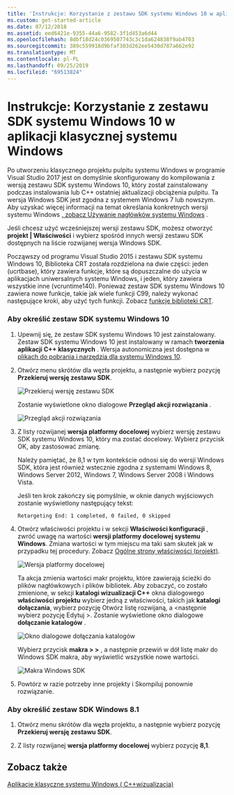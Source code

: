 ```yaml
---
title: 'Instrukcje: Korzystanie z zestawu SDK systemu Windows 10 w aplikacji klasycznej systemu Windows'
ms.custom: get-started-article
ms.date: 07/12/2018
ms.assetid: eed6421e-9355-44a6-9582-3f1d453a6d44
ms.openlocfilehash: 8dbf18d24c0369507743c3c1da624838f9ab4703
ms.sourcegitcommit: 389c559918d9bfaf303d262ee5430d787a662e92
ms.translationtype: MT
ms.contentlocale: pl-PL
ms.lasthandoff: 09/25/2019
ms.locfileid: "69513824"
---
```

# <a name="how-to-use-the-windows-10-sdk-in-a-windows-desktop-application"></a>Instrukcje: Korzystanie z zestawu SDK systemu Windows 10 w aplikacji klasycznej systemu Windows

Po utworzeniu klasycznego projektu pulpitu systemu Windows w programie Visual Studio 2017 jest on domyślnie skonfigurowany do kompilowania z wersją zestawu SDK systemu Windows 10, który został zainstalowany podczas instalowania lub C++ ostatniej aktualizacji obciążenia pulpitu. Ta wersja Windows SDK jest zgodna z systemem Windows 7 lub nowszym. Aby uzyskać więcej informacji na temat określania konkretnych wersji systemu Windows [, zobacz Używanie nagłówków systemu Windows](/windows/win32/WinProg/using-the-windows-headers) .

Jeśli chcesz użyć wcześniejszej wersji zestawu SDK, możesz otworzyć **projekt | Właściwości** i wybierz spośród innych wersji zestawu SDK dostępnych na liście rozwijanej wersja Windows SDK.

Począwszy od programu Visual Studio 2015 i zestawu SDK systemu Windows 10, Biblioteka CRT została rozdzielona na dwie części: jeden (ucrtbase), który zawiera funkcje, które są dopuszczalne do użycia w aplikacjach uniwersalnych systemu Windows, i jeden, który zawiera wszystkie inne (vcruntime140). Ponieważ zestaw SDK systemu Windows 10 zawiera nowe funkcje, takie jak wiele funkcji C99, należy wykonać następujące kroki, aby użyć tych funkcji. Zobacz [funkcje biblioteki CRT](../c-runtime-library/crt-library-features.md).

### <a name="to-target-the-windows-10-sdk"></a>Aby określić zestaw SDK systemu Windows 10

1. Upewnij się, że zestaw SDK systemu Windows 10 jest zainstalowany. Zestaw SDK systemu Windows 10 jest instalowany w ramach **tworzenia aplikacji C++ klasycznych** . Wersja autonomiczna jest dostępna w [plikach do pobrania i narzędzia dla systemu Windows 10](https://developer.microsoft.com/windows/downloads).

2. Otwórz menu skrótów dla węzła projektu, a następnie wybierz pozycję **Przekieruj wersję zestawu SDK**.

   ![Przekieruj wersję zestawu SDK](../windows/media/retargetingwindowssdk1.PNG "RetargetingWindowsSDK1")

   Zostanie wyświetlone okno dialogowe **Przegląd akcji rozwiązania** .

   ![Przegląd akcji rozwiązania](../windows/media/retargetingwindowssdk2.PNG "RetargetingWindowsSDK2")

3. Z listy rozwijanej **wersja platformy docelowej** wybierz wersję zestawu SDK systemu Windows 10, który ma zostać docelowy. Wybierz przycisk OK, aby zastosować zmianę.

   Należy pamiętać, że 8,1 w tym kontekście odnosi się do wersji Windows SDK, która jest również wstecznie zgodna z systemami Windows 8, Windows Server 2012, Windows 7, Windows Server 2008 i Windows Vista.

   Jeśli ten krok zakończy się pomyślnie, w oknie danych wyjściowych zostanie wyświetlony następujący tekst:

   `Retargeting End: 1 completed, 0 failed, 0 skipped`

4. Otwórz właściwości projektu i w sekcji **Właściwości konfiguracji** , zwróć uwagę na wartości **wersji platformy docelowej systemu Windows**. Zmiana wartości w tym miejscu ma taki sam skutek jak w przypadku tej procedury. Zobacz [Ogólne strony właściwości (projekt)](../build/reference/general-property-page-project.md).

   ![Wersja platformy docelowej](../windows/media/retargetingwindowssdk3.PNG "RetargetingWindowsSDK3")

   Ta akcja zmienia wartości makr projektu, które zawierają ścieżki do plików nagłówkowych i plików bibliotek. Aby zobaczyć, co zostało zmienione, w sekcji **katalogi wizualizacji C++**  okna dialogowego **właściwości projektu** wybierz jedną z właściwości, takich jak **katalogi dołączania**, wybierz pozycję Otwórz listę rozwijaną, a \<następnie wybierz pozycję Edytuj >. Zostanie wyświetlone okno dialogowe **dołączanie katalogów** .

   ![Okno dialogowe dołączania katalogów](../windows/media/retargetingwindowssdk4.PNG "RetargetingWindowsSDK4")

   Wybierz przycisk **makra > >** , a następnie przewiń w dół listę makr do Windows SDK makra, aby wyświetlić wszystkie nowe wartości.

   ![Makra Windows SDK](../windows/media/retargetingwindowssdk5.PNG "RetargetingWindowsSDK5")

5. Powtórz w razie potrzeby inne projekty i Skompiluj ponownie rozwiązanie.

### <a name="to-target-the-windows-81-sdk"></a>Aby określić zestaw SDK Windows 8.1

1. Otwórz menu skrótów dla węzła projektu, a następnie wybierz pozycję **Przekieruj wersję zestawu SDK**.

2. Z listy rozwijanej **wersja platformy docelowej** wybierz pozycję **8,1**.

## <a name="see-also"></a>Zobacz także

[Aplikacje klasyczne systemu Windows ( C++wizualizacja)](../windows/how-to-use-the-windows-10-sdk-in-a-windows-desktop-application.md)